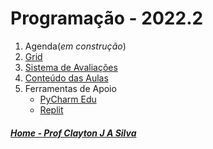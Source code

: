 # Programação - 2022.2

1. Agenda(*em construção*)
2. [Grid](prog_aulas/Grid_programacao.md)
3. [Sistema de Avaliações](/./avaliacoes.md)
4. [Conteúdo das Aulas](prog_aulas.md)
5. Ferramentas de Apoio  
   * [PyCharm Edu](https://www.jetbrains.com/pt-br/pycharm-edu/)
   * [Replit](https://replit.com)


##### [Home - Prof Clayton J A Silva](/./index.md)
